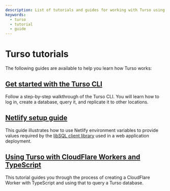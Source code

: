 ```yaml
---
description: List of tutorials and guides for working with Turso using various languages and environments.
keywords:
  - turso
  - tutorial
  - guide
---
```


# Turso tutorials

The following guides are available to help you learn how Turso works:

## [Get started with the Turso CLI]

Follow a step-by-step walkthrough of the Turso CLI. You will learn how to log
in, create a database, query it, and replicate it to other locations.

## [Netlify setup guide]

This guide illustrates how to use Netlify environment variables to provide
values required by the [libSQL client library] used in a web application
deployment.

## [Using Turso with CloudFlare Workers and TypeScript]

This tutorial guides you through the process of creating a CloudFlare Worker
with TypeScript and using that to query a Turso database.


[Get started with the Turso CLI]: get-started-turso-cli
[Netlify setup guide]: netlify-setup-guide
[Using Turso with CloudFlare Workers and TypeScript]: https://developers.cloudflare.com/workers/tutorials/connect-to-turso-using-workers/

[libSQL client library]: /reference/client-access
